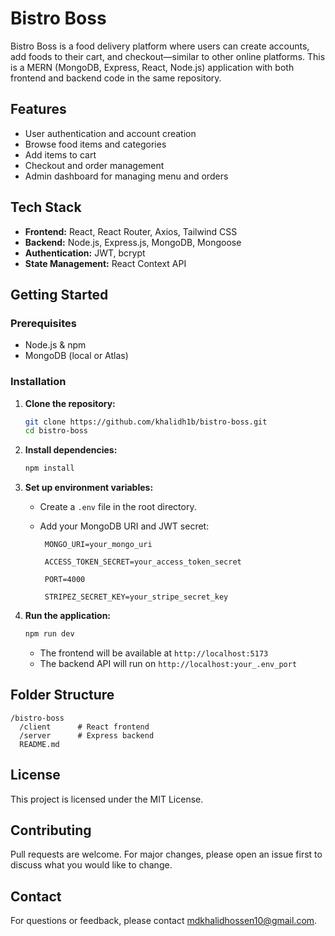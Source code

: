 # Bistro Boss

Bistro Boss is a food delivery platform where users can create accounts, add foods to their cart, and checkout—similar to other online platforms. This is a MERN (MongoDB, Express, React, Node.js) application with both frontend and backend code in the same repository.

## Features

- User authentication and account creation
- Browse food items and categories
- Add items to cart
- Checkout and order management
- Admin dashboard for managing menu and orders

## Tech Stack

- **Frontend:** React, React Router, Axios, Tailwind CSS
- **Backend:** Node.js, Express.js, MongoDB, Mongoose
- **Authentication:** JWT, bcrypt
- **State Management:** React Context API

## Getting Started

### Prerequisites

- Node.js & npm
- MongoDB (local or Atlas)

### Installation

1. **Clone the repository:**
    ```bash
    git clone https://github.com/khalidh1b/bistro-boss.git
    cd bistro-boss
    ```

2. **Install dependencies:**
    ```bash
    npm install
    ```

3. **Set up environment variables:**
    - Create a `.env` file in the root directory.
    - Add your MongoDB URI and JWT secret:
      ```
       MONGO_URI=your_mongo_uri
      ```

      ```
       ACCESS_TOKEN_SECRET=your_access_token_secret
      ```
      
      ```
       PORT=4000
      ```
      
      ```
       STRIPEZ_SECRET_KEY=your_stripe_secret_key
      ```

4. **Run the application:**
    ```bash
    npm run dev
    ```
    - The frontend will be available at `http://localhost:5173`
    - The backend API will run on `http://localhost:your_.env_port`

## Folder Structure

```
/bistro-boss
  /client      # React frontend
  /server      # Express backend
  README.md
```

## License

This project is licensed under the MIT License.

## Contributing

Pull requests are welcome. For major changes, please open an issue first to discuss what you would like to change.

## Contact

For questions or feedback, please contact [mdkhalidhossen10@gmail.com](mailto:mdkhalidhossen10@gmail.com).